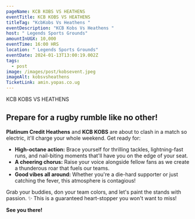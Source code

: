 ```yaml
---
pageName: KCB KOBS VS HEATHENS
eventTitle: KCB KOBS VS HEATHENS
titleTag: "KcbKobs Vs Heathens "
eventDescription: "KCB Kobs Vs Heathens "
host: " Legends Sports Grounds"
amountInUGX: 10,000
eventTime: 16:00 HRS
location: " Legends Sports Grounds"
eventDate: 2024-01-13T13:00:19.002Z
tags:
  - post
image: /images/post/kobsevent.jpeg
imageAlt: kobsvsheathens
TicketLink: amin.yopas.co.ug
---
```

KCB KOBS VS HEATHENS

## Prepare for a rugby rumble like no other!

**Platinum Credit Heathens** and **KCB KOBS** are about to clash in a match so electric, it'll charge your whole weekend. Get ready for:

* **High-octane action:** Brace yourself for thrilling tackles, lightning-fast runs, and nail-biting moments that'll have you on the edge of your seat.
* **A cheering chorus:** Raise your voice alongside fellow fans as we create a thunderous roar that fuels our teams.
* **Good vibes all around:** Whether you're a die-hard supporter or just catching the fever, this atmosphere is contagious!

Grab your buddies, don your team colors, and let's paint the stands with passion. ✨ This is a guaranteed heart-stopper you won't want to miss!

**See you there!**